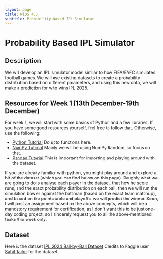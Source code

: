 ```yaml
---
layout: page
title: WiDS 4.0
subtitle: Probability-Based IPL Simulator
---
```


# Probability Based IPL Simulator

## Description
We will develop an IPL simulator model similar to how FIFA/EAFC simulates football games. We will use existing datasets to create a probability distribution based on different parameters, and using this new data, we will make a prediction for who wins IPL 2025.

## Resources for Week 1 (13th December-19th December)
For week 1, we will start with some basics of Python and a few libraries. If you have some good resources yourself, feel free to follow that. Otherwise, use the following:
- [Python Tutorial](https://www.w3schools.com/python) Do upto functions here.
- [NumPy Tutorial](https://www.w3schools.com/python/numpy) Mainly we will be using NumPy Random, so focus on that.
- [Pandas Tutorial](https://www.w3schools.com/python/pandas) This is important for importing and playing around with the dataset.
  
If you are already familiar with python, you might play around and explore a bit of the dataset (which you can find below on this page). Roughly what we are going to do is analyse each player in the dataset, that how he score runs, and the exact probability distribution on each ball, then we will run the simulation bowler against the batsman (based on the exact team matchup), and based on the points table and playoffs, we will predict the winner.
Soon, I will post an assignment based on the above concepts, which will be a mandatory requirement for certification, as I don't want this to be just one-day coding project, so I sincerely request you to all the above-mentioned tasks this week only.
## Dataset
Here is the dataset 
[IPL 2024 Ball-by-Ball Dataset](https://www.kaggle.com/datasets/sahiltailor/ipl-2024-ball-by-ball-dataset)
Credits to Kaggle user [Sahil Tailor](https://www.kaggle.com/sahiltailor) for the dataset.
